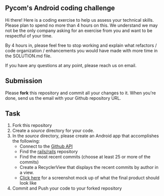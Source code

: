 ## Pycom's Android coding challenge

Hi there! Here is a coding exercise to help us assess your technical skills. Please plan to spend no more than 4 hours on this. We understand we may not be the only company asking for an exercise from you and want to be respectful of your time.


By 4 hours in, please feel free to stop working and explain what refactors / code organization / enhancements you would have made with more time in the SOLUTION.md file.

If you have any questions at any point, please reach us on email.

## Submission
Please **fork** this repository and commit all your changes to it. When you're done, send us the email with your Github repository URL.

## Task

1. Fork this repository
2. Create a *source* directory for your code.
3. In the *source* directory, please create an Android app that accomplishes the following:
	- Connect to the [Github API](http://developer.github.com/)
	- Find the [rails/rails](http://github.com/rails/rails) repository
	- Find the most recent commits (choose at least 25 or more of the commits)
	- Create a RecyclerView that displays the recent commits by author in a view. 
	- [Click here](example.jpg) for a screenshot mock up of what the final product should look like
4. Commit and Push your code to your forked repository
